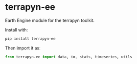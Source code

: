 # terrapyn-ee

Earth Engine module for the terrapyn toolkit.

Install with:

```bash
pip install terrapyn-ee
```

Then import it as:

```python
from terrapyn.ee import data, io, stats, timeseries, utils
```